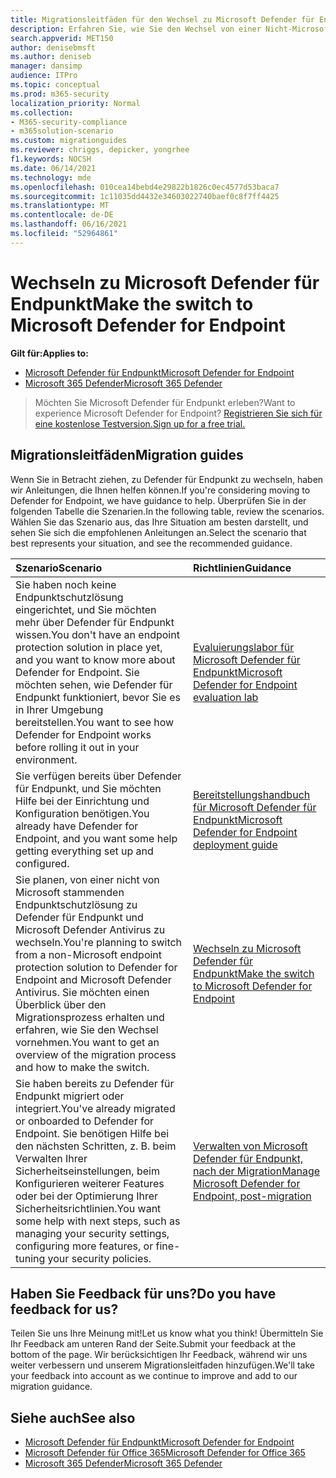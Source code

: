 ```yaml
---
title: Migrationsleitfäden für den Wechsel zu Microsoft Defender für Endpunkt
description: Erfahren Sie, wie Sie den Wechsel von einer Nicht-Microsoft 365 Defender-Lösung zu Microsoft Defender für Endpunkt vornehmen.
search.appverid: MET150
author: denisebmsft
ms.author: deniseb
manager: dansimp
audience: ITPro
ms.topic: conceptual
ms.prod: m365-security
localization_priority: Normal
ms.collection:
- M365-security-compliance
- m365solution-scenario
ms.custom: migrationguides
ms.reviewer: chriggs, depicker, yongrhee
f1.keywords: NOCSH
ms.date: 06/14/2021
ms.technology: mde
ms.openlocfilehash: 010cea14bebd4e29822b1826c0ec4577d53baca7
ms.sourcegitcommit: 1c11035dd4432e34603022740baef0c8f7ff4425
ms.translationtype: MT
ms.contentlocale: de-DE
ms.lasthandoff: 06/16/2021
ms.locfileid: "52964861"
---
```

# <a name="make-the-switch-to-microsoft-defender-for-endpoint"></a><span data-ttu-id="cfad2-103">Wechseln zu Microsoft Defender für Endpunkt</span><span class="sxs-lookup"><span data-stu-id="cfad2-103">Make the switch to Microsoft Defender for Endpoint</span></span>

<span data-ttu-id="cfad2-104">**Gilt für:**</span><span class="sxs-lookup"><span data-stu-id="cfad2-104">**Applies to:**</span></span>
- [<span data-ttu-id="cfad2-105">Microsoft Defender für Endpunkt</span><span class="sxs-lookup"><span data-stu-id="cfad2-105">Microsoft Defender for Endpoint</span></span>](https://go.microsoft.com/fwlink/p/?linkid=2154037)
- [<span data-ttu-id="cfad2-106">Microsoft 365 Defender</span><span class="sxs-lookup"><span data-stu-id="cfad2-106">Microsoft 365 Defender</span></span>](https://go.microsoft.com/fwlink/?linkid=2118804)

> <span data-ttu-id="cfad2-107">Möchten Sie Microsoft Defender für Endpunkt erleben?</span><span class="sxs-lookup"><span data-stu-id="cfad2-107">Want to experience Microsoft Defender for Endpoint?</span></span> [<span data-ttu-id="cfad2-108">Registrieren Sie sich für eine kostenlose Testversion.</span><span class="sxs-lookup"><span data-stu-id="cfad2-108">Sign up for a free trial.</span></span>](https://www.microsoft.com/microsoft-365/windows/microsoft-defender-atp?ocid=docs-wdatp-exposedapis-abovefoldlink)

## <a name="migration-guides"></a><span data-ttu-id="cfad2-109">Migrationsleitfäden</span><span class="sxs-lookup"><span data-stu-id="cfad2-109">Migration guides</span></span>

<span data-ttu-id="cfad2-110">Wenn Sie in Betracht ziehen, zu Defender für Endpunkt zu wechseln, haben wir Anleitungen, die Ihnen helfen können.</span><span class="sxs-lookup"><span data-stu-id="cfad2-110">If you're considering moving to Defender for Endpoint, we have guidance to help.</span></span> <span data-ttu-id="cfad2-111">Überprüfen Sie in der folgenden Tabelle die Szenarien.</span><span class="sxs-lookup"><span data-stu-id="cfad2-111">In the following table, review the scenarios.</span></span> <span data-ttu-id="cfad2-112">Wählen Sie das Szenario aus, das Ihre Situation am besten darstellt, und sehen Sie sich die empfohlenen Anleitungen an.</span><span class="sxs-lookup"><span data-stu-id="cfad2-112">Select the scenario that best represents your situation, and see the recommended guidance.</span></span>

| <span data-ttu-id="cfad2-113">Szenario</span><span class="sxs-lookup"><span data-stu-id="cfad2-113">Scenario</span></span> | <span data-ttu-id="cfad2-114">Richtlinien</span><span class="sxs-lookup"><span data-stu-id="cfad2-114">Guidance</span></span> |
|:----|:----|
| <span data-ttu-id="cfad2-115">Sie haben noch keine Endpunktschutzlösung eingerichtet, und Sie möchten mehr über Defender für Endpunkt wissen.</span><span class="sxs-lookup"><span data-stu-id="cfad2-115">You don't have an endpoint protection solution in place yet, and you want to know more about Defender for Endpoint.</span></span> <span data-ttu-id="cfad2-116">Sie möchten sehen, wie Defender für Endpunkt funktioniert, bevor Sie es in Ihrer Umgebung bereitstellen.</span><span class="sxs-lookup"><span data-stu-id="cfad2-116">You want to see how Defender for Endpoint works before rolling it out in your environment.</span></span>  | [<span data-ttu-id="cfad2-117">Evaluierungslabor für Microsoft Defender für Endpunkt</span><span class="sxs-lookup"><span data-stu-id="cfad2-117">Microsoft Defender for Endpoint evaluation lab</span></span>](evaluation-lab.md)   |
| <span data-ttu-id="cfad2-118">Sie verfügen bereits über Defender für Endpunkt, und Sie möchten Hilfe bei der Einrichtung und Konfiguration benötigen.</span><span class="sxs-lookup"><span data-stu-id="cfad2-118">You already have Defender for Endpoint, and you want some help getting everything set up and configured.</span></span>  | [<span data-ttu-id="cfad2-119">Bereitstellungshandbuch für Microsoft Defender für Endpunkt</span><span class="sxs-lookup"><span data-stu-id="cfad2-119">Microsoft Defender for Endpoint deployment guide</span></span>](deployment-phases.md)  |
| <span data-ttu-id="cfad2-120">Sie planen, von einer nicht von Microsoft stammenden Endpunktschutzlösung zu Defender für Endpunkt und Microsoft Defender Antivirus zu wechseln.</span><span class="sxs-lookup"><span data-stu-id="cfad2-120">You're planning to switch from a non-Microsoft endpoint protection solution to Defender for Endpoint and Microsoft Defender Antivirus.</span></span> <span data-ttu-id="cfad2-121">Sie möchten einen Überblick über den Migrationsprozess erhalten und erfahren, wie Sie den Wechsel vornehmen.</span><span class="sxs-lookup"><span data-stu-id="cfad2-121">You want to get an overview of the migration process and how to make the switch.</span></span> |[<span data-ttu-id="cfad2-122">Wechseln zu Microsoft Defender für Endpunkt</span><span class="sxs-lookup"><span data-stu-id="cfad2-122">Make the switch to Microsoft Defender for Endpoint</span></span>](switch-to-microsoft-defender-migration.md)   |
| <span data-ttu-id="cfad2-123">Sie haben bereits zu Defender für Endpunkt migriert oder integriert.</span><span class="sxs-lookup"><span data-stu-id="cfad2-123">You've already migrated or onboarded to Defender for Endpoint.</span></span> <span data-ttu-id="cfad2-124">Sie benötigen Hilfe bei den nächsten Schritten, z. B. beim Verwalten Ihrer Sicherheitseinstellungen, beim Konfigurieren weiterer Features oder bei der Optimierung Ihrer Sicherheitsrichtlinien.</span><span class="sxs-lookup"><span data-stu-id="cfad2-124">You want some help with next steps, such as managing your security settings, configuring more features, or fine-tuning your security policies.</span></span> | [<span data-ttu-id="cfad2-125">Verwalten von Microsoft Defender für Endpunkt, nach der Migration</span><span class="sxs-lookup"><span data-stu-id="cfad2-125">Manage Microsoft Defender for Endpoint, post-migration</span></span>](manage-atp-post-migration.md) |


## <a name="do-you-have-feedback-for-us"></a><span data-ttu-id="cfad2-126">Haben Sie Feedback für uns?</span><span class="sxs-lookup"><span data-stu-id="cfad2-126">Do you have feedback for us?</span></span>

<span data-ttu-id="cfad2-127">Teilen Sie uns Ihre Meinung mit!</span><span class="sxs-lookup"><span data-stu-id="cfad2-127">Let us know what you think!</span></span> <span data-ttu-id="cfad2-128">Übermitteln Sie Ihr Feedback am unteren Rand der Seite.</span><span class="sxs-lookup"><span data-stu-id="cfad2-128">Submit your feedback at the bottom of the page.</span></span> <span data-ttu-id="cfad2-129">Wir berücksichtigen Ihr Feedback, während wir uns weiter verbessern und unserem Migrationsleitfaden hinzufügen.</span><span class="sxs-lookup"><span data-stu-id="cfad2-129">We'll take your feedback into account as we continue to improve and add to our migration guidance.</span></span>

## <a name="see-also"></a><span data-ttu-id="cfad2-130">Siehe auch</span><span class="sxs-lookup"><span data-stu-id="cfad2-130">See also</span></span>

- [<span data-ttu-id="cfad2-131">Microsoft Defender für Endpunkt</span><span class="sxs-lookup"><span data-stu-id="cfad2-131">Microsoft Defender for Endpoint</span></span>](/windows/security/threat-protection)
- [<span data-ttu-id="cfad2-132">Microsoft Defender für Office 365</span><span class="sxs-lookup"><span data-stu-id="cfad2-132">Microsoft Defender for Office 365</span></span>](/microsoft-365/security/office-365-security/office-365-atp)
- [<span data-ttu-id="cfad2-133">Microsoft 365 Defender</span><span class="sxs-lookup"><span data-stu-id="cfad2-133">Microsoft 365 Defender</span></span>](/microsoft-365/security/defender/microsoft-threat-protection?) 
